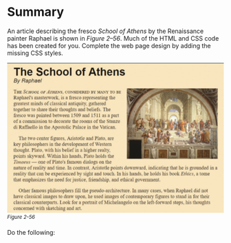 # Summary 
An article describing the fresco *School of Athens* by the Renaissance painter Raphael is shown in *Figure 2–56*. Much of the HTML and CSS code has been created for you. Complete the web page design by adding the missing CSS styles.

![A screenshot shows an article titled “the School of Athens by Raphael” which displays three paragraphs of content with a fresco of the School of Athens painting at the top right of the page. ](../assets/9XUcPzmR3OCNfku7HxKb.png)
<sup>*Figure 2-56*</sup>

Do the following:
